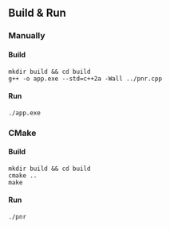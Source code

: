 ## Build & Run

### Manually

#### Build
```
mkdir build && cd build
g++ -o app.exe --std=c++2a -Wall ../pnr.cpp
```

#### Run
```
./app.exe
````

### CMake

#### Build
```
mkdir build && cd build
cmake ..
make
```

#### Run
```
./pnr
````
